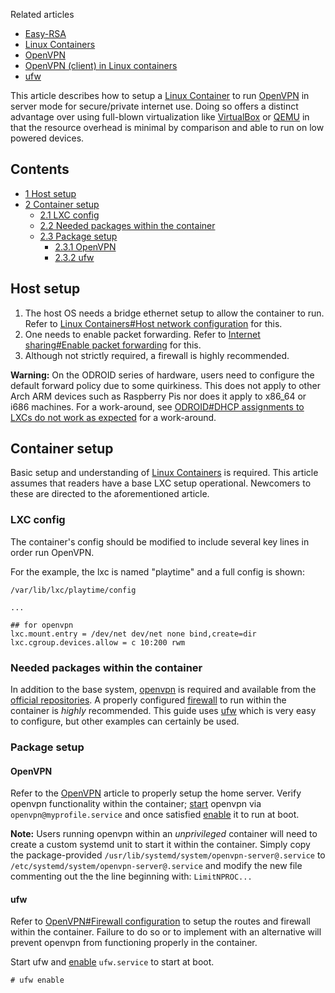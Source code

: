 Related articles

*   [Easy-RSA](/index.php/Easy-RSA "Easy-RSA")
*   [Linux Containers](/index.php/Linux_Containers "Linux Containers")
*   [OpenVPN](/index.php/OpenVPN "OpenVPN")
*   [OpenVPN (client) in Linux containers](/index.php/OpenVPN_(client)_in_Linux_containers "OpenVPN (client) in Linux containers")
*   [ufw](/index.php/Ufw "Ufw")

This article describes how to setup a [Linux Container](/index.php/Linux_Container "Linux Container") to run [OpenVPN](/index.php/OpenVPN "OpenVPN") in server mode for secure/private internet use. Doing so offers a distinct advantage over using full-blown virtualization like [VirtualBox](/index.php/VirtualBox "VirtualBox") or [QEMU](/index.php/QEMU "QEMU") in that the resource overhead is minimal by comparison and able to run on low powered devices.

## Contents

*   [1 Host setup](#Host_setup)
*   [2 Container setup](#Container_setup)
    *   [2.1 LXC config](#LXC_config)
    *   [2.2 Needed packages within the container](#Needed_packages_within_the_container)
    *   [2.3 Package setup](#Package_setup)
        *   [2.3.1 OpenVPN](#OpenVPN)
        *   [2.3.2 ufw](#ufw)

## Host setup

1.  The host OS needs a bridge ethernet setup to allow the container to run. Refer to [Linux Containers#Host network configuration](/index.php/Linux_Containers#Host_network_configuration "Linux Containers") for this.
2.  One needs to enable packet forwarding. Refer to [Internet sharing#Enable packet forwarding](/index.php/Internet_sharing#Enable_packet_forwarding "Internet sharing") for this.
3.  Although not strictly required, a firewall is highly recommended.

**Warning:** On the ODROID series of hardware, users need to configure the default forward policy due to some quirkiness. This does not apply to other Arch ARM devices such as Raspberry Pis nor does it apply to x86_64 or i686 machines. For a work-around, see [ODROID#DHCP assignments to LXCs do not work as expected](/index.php/ODROID#DHCP_assignments_to_LXCs_do_not_work_as_expected "ODROID") for a work-around.

## Container setup

Basic setup and understanding of [Linux Containers](/index.php/Linux_Containers "Linux Containers") is required. This article assumes that readers have a base LXC setup operational. Newcomers to these are directed to the aforementioned article.

### LXC config

The container's config should be modified to include several key lines in order run OpenVPN.

For the example, the lxc is named "playtime" and a full config is shown:

 `/var/lib/lxc/playtime/config` 
```
...

## for openvpn
lxc.mount.entry = /dev/net dev/net none bind,create=dir
lxc.cgroup.devices.allow = c 10:200 rwm

```

### Needed packages within the container

In addition to the base system, [openvpn](https://www.archlinux.org/packages/?name=openvpn) is required and available from the [official repositories](/index.php/Official_repositories "Official repositories"). A properly configured [firewall](/index.php/Firewall "Firewall") to run within the container is *highly* recommended. This guide uses [ufw](https://www.archlinux.org/packages/?name=ufw) which is very easy to configure, but other examples can certainly be used.

### Package setup

#### OpenVPN

Refer to the [OpenVPN](/index.php/OpenVPN "OpenVPN") article to properly setup the home server. Verify openvpn functionality within the container; [start](/index.php/Start "Start") openvpn via `openvpn@myprofile.service` and once satisfied [enable](/index.php/Enable "Enable") it to run at boot.

**Note:** Users running openvpn within an *unprivileged* container will need to create a custom systemd unit to start it within the container. Simply copy the package-provided `/usr/lib/systemd/system/openvpn-server@.service` to `/etc/systemd/system/openvpn-server@.service` and modify the new file commenting out the the line beginning with: `LimitNPROC...`

#### ufw

Refer to [OpenVPN#Firewall configuration](/index.php/OpenVPN#Firewall_configuration "OpenVPN") to setup the routes and firewall within the container. Failure to do so or to implement with an alternative will prevent openvpn from functioning properly in the container.

Start ufw and [enable](/index.php/Enable "Enable") `ufw.service` to start at boot.

```
# ufw enable

```